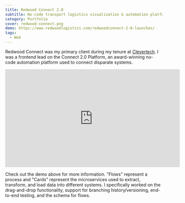 ```yaml
---
title: Redwood Connect 2.0
subtitle: No-code transport logistics visualization & automation platform
category: Portfolio
cover: redwood-connect.png
demo: https://www.redwoodlogistics.com/redwoodconnect-2-0-launches/
tags:
  - Web
---
```


Redwood Connect was my primary client during my tenure at [Clevertech](https://www.clevertech.biz/). I was a frontend lead on the Connect 2.0 Platform, an award-winning no-code automation platform used to connect disparate systems.

<iframe width="560" height="315" src="https://www.youtube.com/embed/yJFere_C3sU" title="YouTube video player" frameborder="0" allow="accelerometer; autoplay; clipboard-write; encrypted-media; gyroscope; picture-in-picture; web-share" allowfullscreen></iframe>

Check out the demo above for more information. "Flows" represent a process and "Cards" represent the microservices used to extract, transform, and load data into different systems. I specifically worked on the drag-and-drop functionality, support for branching history/versioning, end-to-end testing, and the schema for flows.
